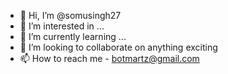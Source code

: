 - 👋 Hi, I’m @somusingh27
- 👀 I’m interested in ...
- 🌱 I’m currently learning ...
- 💞️ I’m looking to collaborate on anything exciting
- 📫 How to reach me - botmartz@gmail.com

<!---
somusingh27/somusingh27 is a ✨ special ✨ repository because its `README.md` (this file) appears on your GitHub profile.
You can click the Preview link to take a look at your changes.
--->
